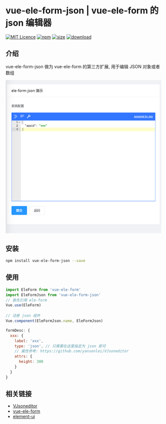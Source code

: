 # vue-ele-form-json | vue-ele-form 的 json 编辑器

[![MIT Licence](https://badges.frapsoft.com/os/mit/mit.svg)](https://opensource.org/licenses/mit-license.php)
[![npm](https://img.shields.io/npm/v/vue-ele-form-json.svg)](https://www.npmjs.com/package/vue-ele-form-json)
[![size](https://img.shields.io/bundlephobia/minzip/vue-ele-form-json.svg)](https://www.npmjs.com/package/vue-ele-form-json)
[![download](https://img.shields.io/npm/dw/vue-ele-form-json.svg)](https://npmcharts.com/compare/vue-ele-form-json?minimal=true)

## 介绍

vue-ele-form-json 做为 vue-ele-form 的第三方扩展, 用于编辑 JSON 对象或者数组

![image](https://raw.githubusercontent.com/dream2023/images/master/WX20190707-214144.jcnnyvdjz.png)

## 安装

```bash
npm install vue-ele-form-json --save
```

## 使用

```js
import EleForm from 'vue-ele-form'
import EleFormJson from 'vue-ele-form-json'
// 首先引用 ele-form
Vue.use(EleForm)

// 注册 json 组件
Vue.component(EleFormJson.name, EleFormJson)
```

```js
formDesc: {
  xxx: {
    label: 'xxx',
    type: 'json', // 只需要在这里指定为 json 即可
    // 属性参考: https://github.com/yansenlei/VJsoneditor
    attrs: {
      height: 300
    }
  }
}
```

## 相关链接

- [VJsoneditor](https://github.com/yansenlei/VJsoneditor)
- [vue-ele-form](https://github.com/dream2023/vue-ele-form)
- [element-ui](http://element-cn.eleme.io)
